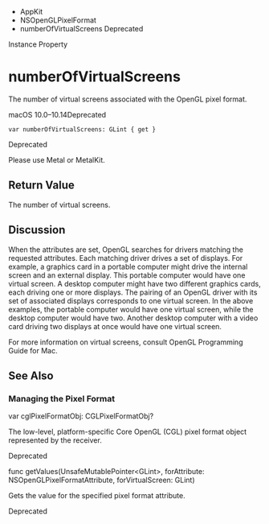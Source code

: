 

- AppKit
- NSOpenGLPixelFormat
-  numberOfVirtualScreens Deprecated

Instance Property

# numberOfVirtualScreens

The number of virtual screens associated with the OpenGL pixel format.

macOS 10.0–10.14Deprecated

``` source
var numberOfVirtualScreens: GLint { get }
```

Deprecated

Please use Metal or MetalKit.

## Return Value

The number of virtual screens.

## Discussion

When the attributes are set, OpenGL searches for drivers matching the requested attributes. Each matching driver drives a set of displays. For example, a graphics card in a portable computer might drive the internal screen and an external display. This portable computer would have one virtual screen. A desktop computer might have two different graphics cards, each driving one or more displays. The pairing of an OpenGL driver with its set of associated displays corresponds to one virtual screen. In the above examples, the portable computer would have one virtual screen, while the desktop computer would have two. Another desktop computer with a video card driving two displays at once would have one virtual screen.

For more information on virtual screens, consult OpenGL Programming Guide for Mac.

## See Also

### Managing the Pixel Format

var cglPixelFormatObj: CGLPixelFormatObj?

The low-level, platform-specific Core OpenGL (CGL) pixel format object represented by the receiver.

Deprecated

func getValues(UnsafeMutablePointer&lt;GLint>, forAttribute: NSOpenGLPixelFormatAttribute, forVirtualScreen: GLint)

Gets the value for the specified pixel format attribute.

Deprecated

